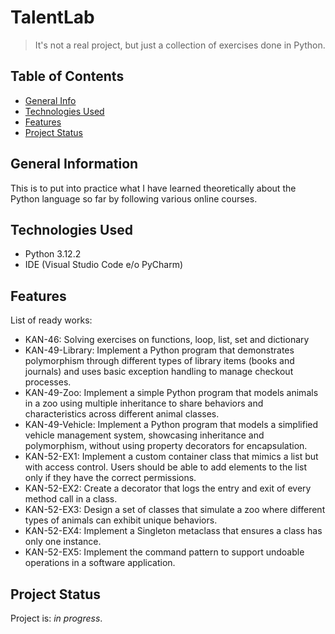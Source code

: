 # TalentLab
> It's not a real project, but just a collection of exercises done in Python.

## Table of Contents
* [General Info](#general-information)
* [Technologies Used](#technologies-used)
* [Features](#features)
* [Project Status](#project-status)


## General Information
This is to put into practice what I have learned theoretically about the Python language so far by following various online courses.


## Technologies Used
- Python 3.12.2
- IDE (Visual Studio Code e/o PyCharm)


## Features
List of ready works:
- KAN-46:           Solving exercises on functions, loop, list, set and dictionary
- KAN-49-Library:   Implement a Python program that demonstrates polymorphism through different types of library
                    items (books and journals) and uses basic exception handling to manage checkout processes.
- KAN-49-Zoo:       Implement a simple Python program that models animals in a zoo using multiple inheritance 
                    to share behaviors and characteristics across different animal classes.
- KAN-49-Vehicle:   Implement a Python program that models a simplified vehicle management system,
                    showcasing inheritance and polymorphism, without using property decorators for encapsulation.
- KAN-52-EX1:       Implement a custom container class that mimics a list but with access control.
                    Users should be able to add elements to the list only if they have the correct permissions.
- KAN-52-EX2:       Create a decorator that logs the entry and exit of every method call in a class.
- KAN-52-EX3:       Design a set of classes that simulate a zoo where different types of animals can
                    exhibit unique behaviors.
- KAN-52-EX4:       Implement a Singleton metaclass that ensures a class has only one instance.
- KAN-52-EX5:       Implement the command pattern to support undoable operations in a software
                    application.


## Project Status
Project is: _in progress_.

